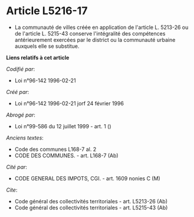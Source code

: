 # Article L5216-17

- La communauté de villes créée en application de l'article L. 5213-26 ou de l'article L. 5215-43 conserve l'intégralité des
compétences antérieurement exercées par le district ou la communauté urbaine auxquels elle se substitue.

**Liens relatifs à cet article**

_Codifié par_:

  - Loi n°96-142 1996-02-21

_Créé par_:

  - Loi n°96-142 1996-02-21 jorf 24 février 1996

_Abrogé par_:

  - Loi n°99-586 du 12 juillet 1999 - art. 1 ()

_Anciens textes_:

  - Code des communes L168-7 al. 2
  - CODE DES COMMUNES. - art. L168-7 (Ab)

_Cité par_:

  - CODE GENERAL DES IMPOTS, CGI. - art. 1609 nonies C (M)

_Cite_:

  - Code général des collectivités territoriales - art. L5213-26 (Ab)
  - Code général des collectivités territoriales - art. L5215-43 (Ab)
